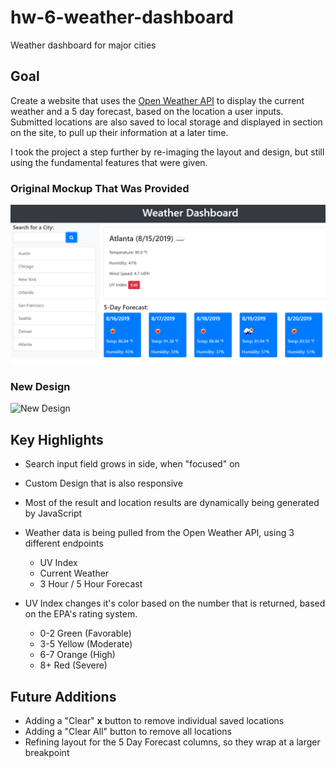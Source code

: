 # hw-6-weather-dashboard
Weather dashboard for major cities

## Goal 
Create a website that uses the [Open Weather API](https://openweathermap.org/api) to display the current weather and a 5 day forecast, based on the location a user inputs. Submitted locations are also saved to local storage and displayed in section on the site, to pull up their information at a later time. 

I took the project a step further by re-imaging the layout and design, but still using the fundamental features that were given. 

### Original Mockup That Was Provided 
![Original Mockup](./assets/06-server-side-apis-homework-demo.png)

### New Design
![New Design](./assets/img/weather-dashboard.gif)

## Key Highlights 
* Search input field grows in side, when "focused" on

* Custom Design that is also responsive 

* Most of the result and location results are dynamically being generated by JavaScript

* Weather data is being pulled from the Open Weather API, using 3 different endpoints
    * UV Index
    * Current Weather 
    * 3 Hour / 5 Hour Forecast 

* UV Index changes it's color based on the number that is returned, based on the EPA's rating system. 
    * 0-2 Green (Favorable)
    * 3-5 Yellow (Moderate)
    * 6-7 Orange (High)
    * 8+ Red (Severe)


## Future Additions
* Adding a "Clear" **x** button to remove individual saved locations 
* Adding a "Clear All" button to remove all locations
* Refining layout for the 5 Day Forecast columns, so they wrap at a larger breakpoint 

